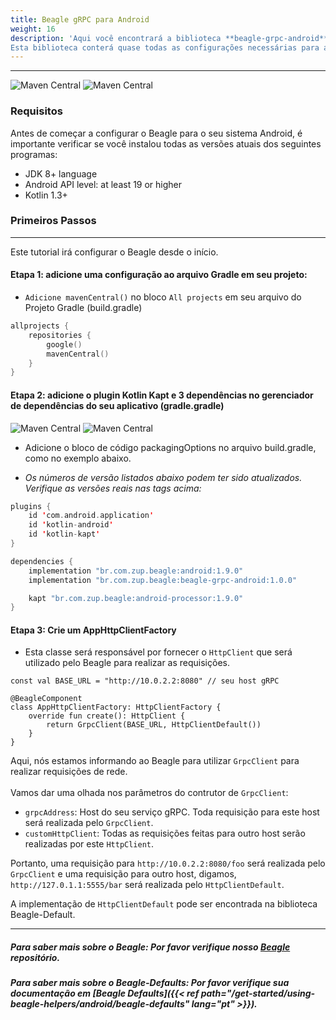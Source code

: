 ```yaml
---
title: Beagle gRPC para Android
weight: 16
description: 'Aqui você encontrará a biblioteca **beagle-grpc-android** para ajudá-lo a utilizar gRPC em um projeto usando o Beagle no Android.
Esta biblioteca conterá quase todas as configurações necessárias para adicionar gRPC em um projeto utilizando Beagle no Android.'
---
```


---

![Maven Central](https://img.shields.io/maven-central/v/br.com.zup.beagle/beagle-grpc?color=green&label=Beagle-gRPC)
![**Maven Central**](https://img.shields.io/maven-central/v/br.com.zup.beagle/android?label=Beagle)

### Requisitos

Antes de começar a configurar o Beagle para o seu sistema Android, é importante verificar se você instalou todas as versões atuais dos seguintes programas:

- JDK 8+ language
- Android API level: at least 19 or higher
- Kotlin 1.3+

### Primeiros Passos

<hr>

Este tutorial irá configurar o Beagle desde o início.

#### Etapa 1: adicione uma configuração ao arquivo Gradle em seu projeto:

- `Adicione mavenCentral()` no bloco `All projects` em seu arquivo do Projeto Gradle (build.gradle) <br>

```kotlin
allprojects {
    repositories {
        google()
        mavenCentral()
    }
}
```

#### Etapa 2: adicione o plugin Kotlin Kapt e 3 dependências no gerenciador de dependências do seu aplicativo (gradle.gradle) <br>

![Maven Central](https://img.shields.io/maven-central/v/br.com.zup.beagle/beagle-grpc-android?color=green&label=Beagle-gRPC)
![Maven Central](https://img.shields.io/maven-central/v/br.com.zup.beagle/android?label=Beagle)

- Adicione o bloco de código packagingOptions no arquivo build.gradle, como no exemplo abaixo.

- _Os números de versão listados abaixo podem ter sido atualizados. Verifique as versões reais nas tags acima:_

```kotlin
plugins {
    id 'com.android.application'
    id 'kotlin-android'
    id 'kotlin-kapt'
}

dependencies {
    implementation "br.com.zup.beagle:android:1.9.0"
    implementation "br.com.zup.beagle:beagle-grpc-android:1.0.0"

    kapt "br.com.zup.beagle:android-processor:1.9.0"
}
```

#### Etapa 3: Crie um AppHttpClientFactory

- Esta classe será responsável por fornecer o `HttpClient` que será utilizado pelo Beagle para realizar as requisições.<br>

```
const val BASE_URL = "http://10.0.2.2:8080" // seu host gRPC

@BeagleComponent
class AppHttpClientFactory: HttpClientFactory {
    override fun create(): HttpClient {
        return GrpcClient(BASE_URL, HttpClientDefault())
    }
}
```

Aqui, nós estamos informando ao Beagle para utilizar `GrpcClient` para realizar requisições de rede.<br><br>
Vamos dar uma olhada nos parâmetros do contrutor de `GrpcClient`: <br>

- `grpcAddress`: Host do seu serviço gRPC. Toda requisição para este host será realizada pelo `GrpcClient`.
- `customHttpClient`: Todas as requisições feitas para outro host serão realizadas por este `HttpClient`.

Portanto, uma requisição para `http://10.0.2.2:8080/foo` será realizada pelo `GrpcClient` e uma requisição para outro host, digamos, `http://127.0.1.1:5555/bar` será realizada pelo `HttpClientDefault`.
<br>

A implementação de `HttpClientDefault` pode ser encontrada na biblioteca Beagle-Default.

<hr>

##### Para saber mais sobre o Beagle: Por favor verifique nosso [Beagle](https://github.com/ZupIT/beagle) repositório.

##### Para saber mais sobre o Beagle-Defaults: Por favor verifique sua documentação em [Beagle Defaults]({{< ref path="/get-started/using-beagle-helpers/android/beagle-defaults" lang="pt" >}}).
